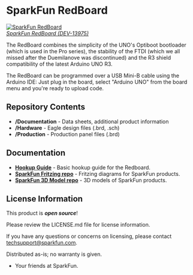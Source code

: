 SparkFun RedBoard
============================

[![SparkFun RedBoard](https://cdn.sparkfun.com//assets/parts/1/1/7/2/2/13975-01.jpg)  
*SparkFun RedBoard (DEV-13975)*](https://www.sparkfun.com/products/13975)

The RedBoard combines the simplicity of the UNO's Optiboot bootloader (which is used in the Pro series), the stability of the FTDI (which we all missed after the Duemilanove was discontinued) and the R3 shield compatibility of the latest Arduino UNO R3.

The RedBoard can be programmed over a USB Mini-B cable using the Arduino IDE: Just plug in the board, select "Arduino UNO" from the board menu and you're ready to upload code.

Repository Contents
-------------------
* **/Documentation** - Data sheets, additional product information
* **/Hardware** - Eagle design files (.brd, .sch)
* **/Production** - Production panel files (.brd)

Documentation
--------------
* **[Hookup Guide](https://learn.sparkfun.com/tutorials/redboard-hookup-guide)** - Basic hookup guide for the Redboard.
* **[SparkFun Fritzing repo](https://github.com/sparkfun/Fritzing_Parts)** - Fritzing diagrams for SparkFun products.
* **[SparkFun 3D Model repo](https://github.com/sparkfun/3D_Models)** - 3D models of SparkFun products. 


License Information
-------------------

This product is _**open source**_! 

Please review the LICENSE.md file for license information. 

If you have any questions or concerns on licensing, please contact techsupport@sparkfun.com.

Distributed as-is; no warranty is given.

- Your friends at SparkFun.
